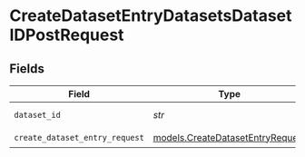 # CreateDatasetEntryDatasetsDatasetIDPostRequest


## Fields

| Field                                                                      | Type                                                                       | Required                                                                   | Description                                                                |
| -------------------------------------------------------------------------- | -------------------------------------------------------------------------- | -------------------------------------------------------------------------- | -------------------------------------------------------------------------- |
| `dataset_id`                                                               | *str*                                                                      | :heavy_check_mark:                                                         | The id of the dataset                                                      |
| `create_dataset_entry_request`                                             | [models.CreateDatasetEntryRequest](../models/createdatasetentryrequest.md) | :heavy_check_mark:                                                         | N/A                                                                        |